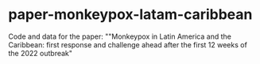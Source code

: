 # paper-monkeypox-latam-caribbean
Code and data for the paper: ""Monkeypox in Latin America and the Caribbean: first response and challenge ahead after the first 12 weeks of the 2022 outbreak"
